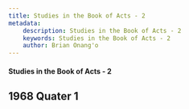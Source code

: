```yaml
---
title: Studies in the Book of Acts - 2
metadata:
    description: Studies in the Book of Acts - 2
    keywords: Studies in the Book of Acts - 2
    author: Brian Onang'o
---
```


#### Studies in the Book of Acts - 2

## 1968 Quater 1
